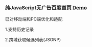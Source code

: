 ###	纯JavaScript无广告百度首页 [Demo](https://mcmyth.github.io/Javascript-Baidu/)

已对移动端和PC端优化和适配

1.支持历史记录

2.跨域获取候选列表(JSONP)
